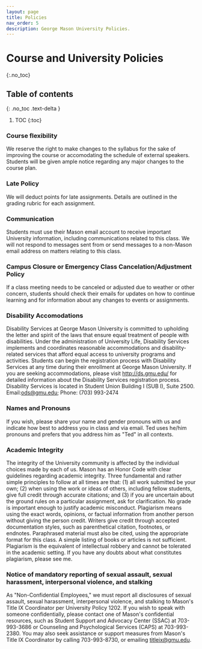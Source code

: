```yaml
---
layout: page
title: Policies
nav_order: 5
description: George Mason University Policies.
---
```


# Course and University Policies
{:.no_toc}

## Table of contents
{: .no_toc .text-delta }

1. TOC
{:toc}

### Course flexibility
We reserve the right to make changes to the syllabus for the sake of improving the course or accomodating the schedule of external speakers. Students will be given ample notice regarding any major changes to the course plan.

### Late Policy
We will deduct points for late assignments. Details are outlined in the grading rubric for each assignment.

### Communication
Students must use their Mason email account to receive important University information, including communications related to this class. We will not respond to messages sent from or send messages to a non-Mason email address on matters relating to this class.

### Campus Closure or Emergency Class Cancelation/Adjustment Policy
If a class meeting needs to be canceled or adjusted due to weather or other concern, students should check their emails for updates on how to continue learning and for information about any changes to events or assignments.

### Disability Accomodations
Disability Services at George Mason University is committed to upholding the letter and spirit of the laws that ensure equal treatment of people with disabilities. Under the administration of University Life, Disability Services implements and coordinates reasonable accommodations and disability-related services that afford equal access to university programs and activities. Students can begin the registration process with Disability Services at any time during their enrollment at George Mason University. If you are seeking accommodations, please visit http://ds.gmu.edu/ for detailed information about the Disability Services registration process. Disability Services is located in Student Union Building I (SUB I), Suite 2500. Email:ods@gmu.edu; Phone: (703) 993-2474

### Names and Pronouns
If you wish, please share your name and gender pronouns with us and indicate how best to address you in class and via email. Ted uses he/him pronouns and prefers that you address him as "Ted" in all contexts.

### Academic Integrity
The integrity of the University community is affected by the individual choices made by each of us. Mason has an Honor Code with clear guidelines regarding academic integrity. Three fundamental and rather simple principles to follow at all times are that: (1) all work submitted be your own; (2) when using the work or ideas of others, including fellow students, give full credit through accurate citations; and (3) if you are uncertain about the ground rules on a particular assignment, ask for clarification. No grade is important enough to justify academic misconduct. Plagiarism means using the exact words, opinions, or factual information from another person without giving the person credit. Writers give credit through accepted documentation styles, such as parenthetical citation, footnotes, or endnotes. Paraphrased material must also be cited, using the appropriate format for this class. A simple listing of books or articles is not sufficient. Plagiarism is the equivalent of intellectual robbery and cannot be tolerated in the academic setting. If you have any doubts about what constitutes plagiarism, please see me.

### Notice of mandatory reporting of sexual assault, sexual harassment, interpersonal violence, and stalking
As "Non-Confidential Employees," we must report all disclosures of sexual assault, sexual harassment, interpersonal violence, and stalking to Mason's Title IX Coordinator per University Policy 1202. If you wish to speak with someone confidentially, please contact one of Mason's confidential resources, such as Student Support and Advocacy Center (SSAC) at 703-993-3686 or Counseling and Psychological Services (CAPS) at 703-993-2380. You may also seek assistance or support measures from Mason's Title IX Coordinator by calling 703-993-8730, or emailing titleix@gmu.edu.

